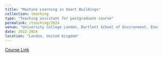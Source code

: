 ```yaml
---
title: "Machine Learning in Smart Buildings"
collection: teaching
type: "Teaching assistant for postgraduate course"
permalink: /teaching/2024
venue: "University College London, Bartlett School of Environment, Energy and Resources"
date: 2022-2024
location: "London, United Kingdom"
---
```

[Course Link](https://rl.talis.com/3/ucl/lists/B2F838DC-8669-F245-5F40-E3F7B4CD3133.html?lang=en-GB)
